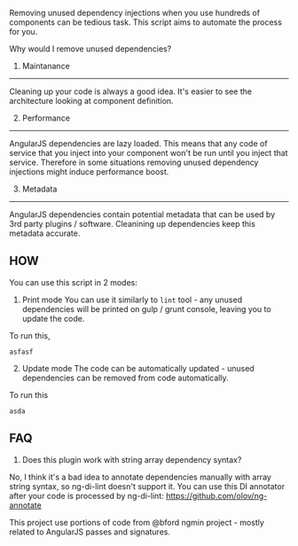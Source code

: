 

Removing unused dependency injections when you use hundreds of components can be tedious task.
This script aims to automate the process for you.

Why would I remove unused dependencies?

1. Maintanance
---------------
Cleaning up your code is always a good idea. It's easier to see the architecture looking at component definition. 

2. Performance
---------------
AngularJS dependencies are lazy loaded. This means that any code of service that
you inject into your component won't be run until you inject that service.
Therefore in some situations removing unused dependency injections might induce performance boost.

3. Metadata
---------------
AngularJS dependencies contain potential metadata that can be used by 3rd party plugins / software. Cleanining up
dependencies keep this metadata accurate.

HOW
---------------
You can use this script in 2 modes:
1. Print mode
You can use it similarly to `lint` tool - any unused dependencies will be printed on gulp / grunt console,
leaving you to update the code.

To run this, 
```
asfasf
```

2. Update mode
The code can be automatically updated - unused dependencies can be removed from code automatically.

To run this
```
asda
```

FAQ
---------------
1. Does this plugin work with string array dependency syntax?

No, I think it's a bad idea to annotate dependencies manually with array string syntax, so ng-di-lint doesn't support it. 
You can use this DI annotator after your code is processed by ng-di-lint: https://github.com/olov/ng-annotate



This project use portions of code from @bford ngmin project - mostly related to AngularJS passes and signatures.
